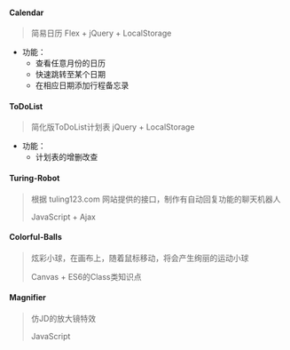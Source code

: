 #### Calendar

> 简易日历    Flex + jQuery + LocalStorage

+ 功能：
  + 查看任意月份的日历
  + 快速跳转至某个日期
  + 在相应日期添加行程备忘录



#### ToDoList

> 简化版ToDoList计划表   jQuery + LocalStorage

+ 功能：
  + 计划表的增删改查



#### Turing-Robot

> 根据 tuling123.com 网站提供的接口，制作有自动回复功能的聊天机器人
>
> JavaScript + Ajax



#### Colorful-Balls

> 炫彩小球，在画布上，随着鼠标移动，将会产生绚丽的运动小球
>
> Canvas + ES6的Class类知识点



#### Magnifier

> 仿JD的放大镜特效
>
> JavaScript
